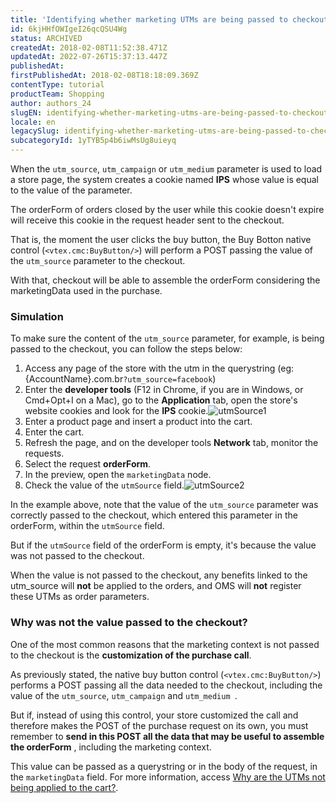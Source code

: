 ```yaml
---
title: 'Identifying whether marketing UTMs are being passed to checkout'
id: 6kjHHfOWIgeI26qcQSU4Wg
status: ARCHIVED
createdAt: 2018-02-08T11:52:38.471Z
updatedAt: 2022-07-26T15:37:13.447Z
publishedAt: 
firstPublishedAt: 2018-02-08T18:18:09.369Z
contentType: tutorial
productTeam: Shopping
author: authors_24
slugEN: identifying-whether-marketing-utms-are-being-passed-to-checkout
locale: en
legacySlug: identifying-whether-marketing-utms-are-being-passed-to-checkout
subcategoryId: 1yTYB5p4b6iwMsUg8uieyq
---
```


When the `utm_source`, `utm_campaign` or `utm_medium` parameter is used to load a store page, the system creates a cookie named __IPS__ whose value is equal to the value of the parameter.

The orderForm of orders closed by the user while this cookie doesn't expire will receive this cookie in the request header sent to the checkout.

That is, the moment the user clicks the buy button, the Buy Botton native control (`<vtex.cmc:BuyButton/>`) will perform a POST passing the value of the `utm_source` parameter to the checkout.

With that, checkout will be able to assemble the orderForm considering the marketingData used in the purchase.

### Simulation

To make sure the content of the `utm_source` parameter, for example, is being passed to the checkout, you can follow the steps below:
1. Access any page of the store with the utm in the querystring (eg: {AccountName}.com.br`?utm_source=facebook`)
2. Enter the __developer tools__ (F12 in Chrome, if you are in Windows, or Cmd+Opt+I on a Mac), go to the __Application__ tab, open the store's website cookies and look for the __IPS__ cookie.![utmSource1](//images.contentful.com/alneenqid6w5/2tGleKs2b2Gge8oEoquSGm/17efaf14e42cd655b037c2bd009eb0d6/utmSource1.png)
3. Enter a product page and insert a product into the cart.
4. Enter the cart.
5. Refresh the page, and on the developer tools __Network__ tab, monitor the requests.
6. Select the request __orderForm__.
7. In the preview, open the `marketingData` node.
8. Check the value of the `utmSource` field.![utmSource2](//images.contentful.com/alneenqid6w5/3k5685cAUwy4uk4S2I6qGm/6595f50415b17965047c2023ffb46658/utmSource2.png)

In the example above, note that the value of the `utm_source` parameter was correctly passed to the checkout, which entered this parameter in the orderForm, within the `utmSource` field.

But if the `utmSource` field of the orderForm is empty, it's because the value was not passed to the checkout.

When the value is not passed to the checkout, any benefits linked to the utm_source will __not__ be applied to the orders, and OMS will __not__ register these UTMs as order parameters.

### Why was not the value passed to the checkout?

One of the most common reasons that the marketing context is not passed to the checkout is the __customization of the purchase call__.

As previously stated, the native buy button control (`<vtex.cmc:BuyButton/>`) performs a POST passing all the data needed to the checkout, including the value of the `utm_source`, `utm_campaign` and `utm_medium `.

But if, instead of using this control, your store customized the call and therefore makes the POST of the purchase request on its own, you must remember to __send in this POST all the data that may be useful to assemble the orderForm__ , including the marketing context.

This value can be passed as a querystring or in the body of the request, in the `marketingData` field. For more information, access [Why are the UTMs not being applied to the cart?](https://developers.vtex.com/vtex-rest-api/docs/why-are-the-utms-not-being-applied-to-the-cart).
